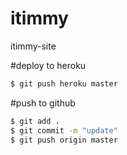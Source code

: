 # itimmy
itimmy-site

#deploy to heroku
```sh
$ git push heroku master
```

#push to github
```sh
$ git add .
$ git commit -m "update"
$ git push origin master
```



